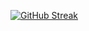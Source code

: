 [![GitHub Streak](https://streak-stats.demolab.com?user=delblerferreira&theme=dark&hide_border=true&locale=en)](https://git.io/streak-stats)
